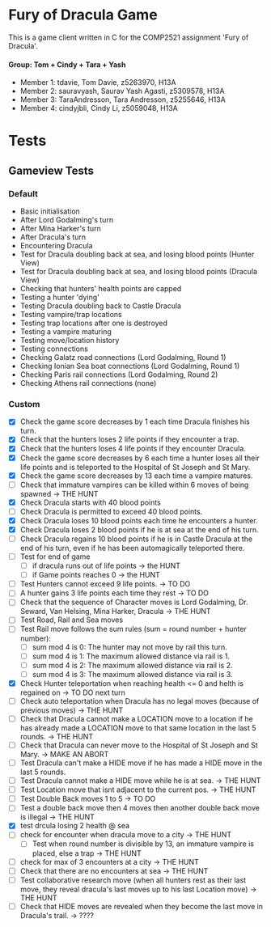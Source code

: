 # Fury of Dracula Game
This is a game client written in C for the COMP2521 assignment 'Fury of Dracula'.

#### Group: Tom + Cindy + Tara + Yash

- Member 1: tdavie, Tom Davie, z5263970, H13A
- Member 2: sauravyash, Saurav Yash Agasti, z5309578, H13A
- Member 3: TaraAndresson, Tara Andresson, z5255646, H13A
- Member 4: cindyjbli, Cindy Li, z5059048, H13A


# Tests
## Gameview Tests
### Default
- Basic initialisation
- After Lord Godalming's turn
- After Mina Harker's turn
- After Dracula's turn
- Encountering Dracula
- Test for Dracula doubling back at sea, and losing blood points (Hunter View)
- Test for Dracula doubling back at sea, and losing blood points (Dracula View)
- Checking that hunters' health points are capped
- Testing a hunter 'dying'
- Testing Dracula doubling back to Castle Dracula
- Testing vampire/trap locations
- Testing trap locations after one is destroyed
- Testing a vampire maturing
- Testing move/location history
- Testing connections
- Checking Galatz road connections (Lord Godalming, Round 1)
- Checking Ionian Sea boat connections (Lord Godalming, Round 1)
- Checking Paris rail connections (Lord Godalming, Round 2)
- Checking Athens rail connections (none)

### Custom
- [x] Check the game score decreases by 1 each time Dracula finishes his turn.
- [x] Check that the hunters loses 2 life points if they encounter a trap.
- [x] Check that the hunters loses 4 life points if they encounter Dracula.
- [x] Check the game score decreases by 6 each time a hunter loses all their life points and is teleported to the Hospital of St Joseph and St Mary.
- [x] Check the game score decreases by 13 each time a vampire matures.
- [ ] Check that immature vampires can be killed within 6 moves of being spawned -> THE HUNT
- [x] Check Dracula starts with 40 blood points 
- [ ] Check Dracula is permitted to exceed 40 blood points.
- [x] Check Dracula loses 10 blood points each time he encounters a hunter.
- [x] Check Dracula loses 2 blood points if he is at sea at the end of his turn.
- [ ] Check Dracula regains 10 blood points if he is in Castle Dracula at the end of his turn, even if he has been automagically teleported there.
- [ ] Test for end of game
  - [ ] if dracula runs out of life points    -> the HUNT
  - [ ] if Game points reaches 0              -> the HUNT
- [ ] Test Hunters cannot exceed 9 life points. -> TO DO
- [ ] A hunter gains 3 life points each time they rest -> TO DO
- [ ] Check that the sequence of Character moves is Lord Godalming, Dr. Seward, Van Helsing, Mina Harker, Dracula   -> THE HUNT
- [ ] Test Road, Rail and Sea moves
- [ ] Test Rail move follows the sum rules (sum = round number + hunter number):
  - [ ] sum mod 4 is 0: The hunter may not move by rail this turn.
  - [ ] sum mod 4 is 1: The maximum allowed distance via rail is 1.
  - [ ] sum mod 4 is 2: The maximum allowed distance via rail is 2.
  - [ ] sum mod 4 is 3: The maximum allowed distance via rail is 3.
- [X] Check Hunter teleportation when reaching health <= 0 and helth is regained on   -> TO DO
  next turn
- [ ] Check auto teleportation when Dracula has no legal moves (because of previous moves) -> THE HUNT
- [ ] Check that Dracula cannot make a LOCATION move to a location if he has already made a LOCATION move to that same location in the last 5 rounds. -> THE HUNT
- [ ] Check that Dracula can never move to the Hospital of St Joseph and St Mary. -> MAKE AN ABORT
- [ ] Test Dracula can't make a HIDE move if he has made a HIDE move in the last 5 rounds.
- [ ] Test Dracula cannot make a HIDE move while he is at sea. -> THE HUNT
- [ ] Test Location move that isnt adjacent to the current pos. -> THE HUNT
- [ ] Test Double Back moves 1 to 5 -> TO DO
- [ ] Test a double back move then 4 moves then another double back move is illegal -> THE HUNT
- [X] test drcula losing 2 health @ sea
- [ ] check for encounter when dracula move to a city -> THE HUNT
  - [ ] Test when round number is divisible by 13, an immature vampire is placed, else a trap -> THE HUNT
- [ ] check for max of 3 encounters at a city -> THE HUNT
- [ ] Check that there are no encounters at sea -> THE HUNT
- [ ] Test collaborative research move (when all hunters rest as their last move, they reveal dracula's last moves up to his last Location move) -> THE HUNT
- [ ] Check that HIDE moves are revealed when they become the last move in Dracula's trail. -> ????
